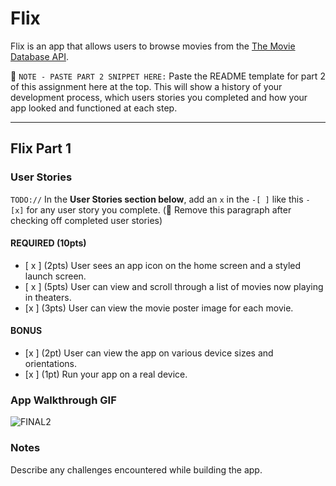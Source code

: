 # Flix

Flix is an app that allows users to browse movies from the [The Movie Database API](http://docs.themoviedb.apiary.io/#).

📝 `NOTE - PASTE PART 2 SNIPPET HERE:` Paste the README template for part 2 of this assignment here at the top. This will show a history of your development process, which users stories you completed and how your app looked and functioned at each step.

---

## Flix Part 1

### User Stories
`TODO://` In the **User Stories section below**, add an `x` in the `-[ ]` like this `- [x]` for any user story you complete. (🚫 Remove this paragraph after checking off completed user stories)

#### REQUIRED (10pts)
- [ x ] (2pts) User sees an app icon on the home screen and a styled launch screen.
- [ x ] (5pts) User can view and scroll through a list of movies now playing in theaters.
- [x  ] (3pts) User can view the movie poster image for each movie.

#### BONUS
- [x  ] (2pt) User can view the app on various device sizes and orientations.
- [x  ] (1pt) Run your app on a real device.

### App Walkthrough GIF

![FINAL2](https://user-images.githubusercontent.com/65267381/152437623-eb9d4300-f07b-4f99-917f-cc1b7fe5c950.gif)




 
### Notes
Describe any challenges encountered while building the app.

